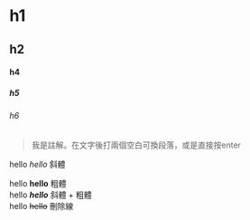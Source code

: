 # h1
## h2
#### h4
##### h5
###### h6

> 我是註解。在文字後打兩個空白可換段落，或是直接按enter

hello *hello* 斜體 

hello **hello** 粗體  
hello ***hello*** 斜體 + 粗體  
hello ~~hello~~ 刪除線  